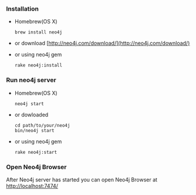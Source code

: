 ### Installation

* Homebrew(OS X)

  ```
  brew install neo4j
  ```

* or download [http://neo4j.com/download/](http://neo4j.com/download/)

* or using neo4j gem

  ```
  rake neo4j:install
  ```

### Run neo4j server

* Homebrew(OS X)

  ```
  neo4j start
  ```

* or dowloaded

  ```
  cd path/to/your/neo4j
  bin/neo4j start
  ```

* or using neo4j gem

  ```
  rake neo4j:start
  ```

### Open Neo4j Browser

After Neo4j server has started you can open Neo4j Browser at
[http://localhost:7474/](http://localhost:7474/)
